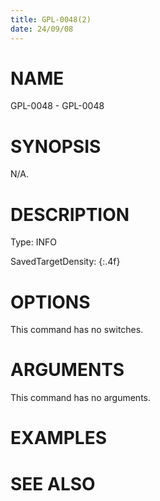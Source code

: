 ```yaml
---
title: GPL-0048(2)
date: 24/09/08
---
```


# NAME

GPL-0048 - GPL-0048

# SYNOPSIS

N/A.

# DESCRIPTION

Type: INFO

SavedTargetDensity: {:.4f}

# OPTIONS

This command has no switches.

# ARGUMENTS

This command has no arguments.

# EXAMPLES

# SEE ALSO
